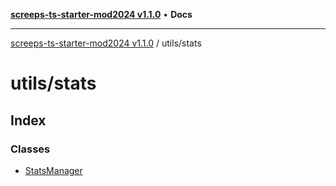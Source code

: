 [**screeps-ts-starter-mod2024 v1.1.0**](../../README.md) • **Docs**

***

[screeps-ts-starter-mod2024 v1.1.0](../../modules.md) / utils/stats

# utils/stats

## Index

### Classes

- [StatsManager](classes/StatsManager.md)
